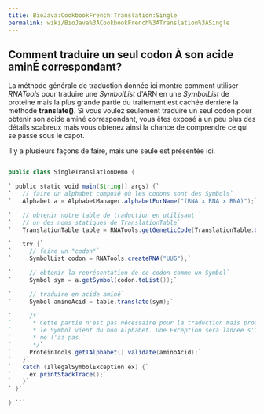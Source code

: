 ```yaml
---
title: BioJava:CookbookFrench:Translation:Single
permalink: wiki/BioJava%3ACookbookFrench%3ATranslation%3ASingle
---
```


Comment traduire un seul codon À son acide aminÉ correspondant?
---------------------------------------------------------------

La méthode générale de traduction donnée ici montre comment utiliser
*RNATools* pour traduire une *SymbolList* d'ARN en une *SymbolList* de
proteine mais la plus grande partie du traitement est cachée derrière la
méthode **translate()**. Si vous voulez seulement traduire un seul codon
pour obtenir son acide aminé correspondant, vous êtes exposé à un peu
plus des détails scabreux mais vous obtenez ainsi la chance de
comprendre ce qui se passe sous le capot.

Il y a plusieurs façons de faire, mais une seule est présentée ici.

```java import org.biojava.bio.seq.\*; import org.biojava.bio.symbol.\*;

public class SingleTranslationDemo {

` public static void main(String[] args) {`  
`   // faire un alphabet composé où les codons sont des Symbols`  
`   Alphabet a = AlphabetManager.alphabetForName("(RNA x RNA x RNA)");`

`   // obtenir notre table de traduction en utilisant `  
`   // un des noms statiques de TranslationTable`  
`   TranslationTable table = RNATools.getGeneticCode(TranslationTable.UNIVERSAL);`

`   try {`  
`     // faire un "codon"`  
`     SymbolList codon = RNATools.createRNA("UUG");`

`     // obtenir la représentation de ce codon comme un Symbol`  
`     Symbol sym = a.getSymbol(codon.toList());`

`     // traduire en acide aminé`  
`     Symbol aminoAcid = table.translate(sym);`

`     /*`  
`      * Cette partie n'est pas nécessaire pour la traduction mais prouve que `  
`      * le Symbol vient du bon Alphabet. Une Exception sera lancee s'il `  
`      * ne l'ai pas.`  
`      */`  
`     ProteinTools.getTAlphabet().validate(aminoAcid);`  
`   }`  
`   catch (IllegalSymbolException ex) {`  
`     ex.printStackTrace();`  
`   }`  
` }`

} ```
